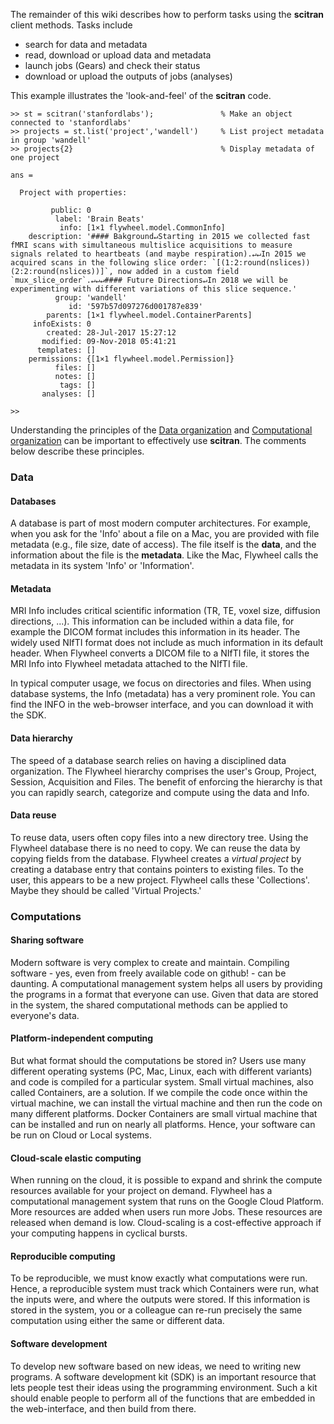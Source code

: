 The remainder of this wiki describes how to perform tasks using the **scitran** client methods. Tasks include

* search for data and metadata
* read, download or upload data and metadata
* launch jobs (Gears) and check their status
* download or upload the outputs of jobs (analyses)

This example illustrates the 'look-and-feel' of the **scitran** code.
```
>> st = scitran('stanfordlabs');               % Make an object connected to 'stanfordlabs'
>> projects = st.list('project','wandell')     % List project metadata in group 'wandell'
>> projects{2}                                 % Display metadata of one project

ans = 

  Project with properties:

         public: 0
          label: 'Brain Beats'
           info: [1×1 flywheel.model.CommonInfo]
    description: '#### Bakground↵Starting in 2015 we collected fast fMRI scans with simultaneous multislice acquisitions to measure signals related to heartbeats (and maybe respiration).↵↵In 2015 we acquired scans in the following slice order: `[(1:2:round(nslices)) (2:2:round(nslices))]`, now added in a custom field `mux_slice_order`.↵↵↵#### Future Directions↵In 2018 we will be experimenting with different variations of this slice sequence.'
          group: 'wandell'
             id: '597b57d097276d001787e839'
        parents: [1×1 flywheel.model.ContainerParents]
     infoExists: 0
        created: 28-Jul-2017 15:27:12
       modified: 09-Nov-2018 05:41:21
      templates: []
    permissions: {[1×1 flywheel.model.Permission]}
          files: []
          notes: []
           tags: []
       analyses: []

>> 
```
Understanding the principles of the [Data organization](Data-organization) and [Computational organization](Computational-organization) can be important to effectively use **scitran**.  The comments below describe these principles.

### Data

#### Databases
A database is part of most modern computer architectures. For example, when you ask for the 'Info' about a file on a Mac, you are provided with file metadata (e.g., file size, date of access). The file itself is the **data**, and the information about the file is the **metadata**. Like the Mac, Flywheel calls the metadata in its system 'Info' or 'Information'.

#### Metadata
MRI Info includes critical scientific information (TR, TE, voxel size, diffusion directions, ...). This information can be included within a data file, for example the DICOM format includes this information in its header. The widely used NIfTI format does not include as much information in its default header. When Flywheel converts a DICOM file to a NIfTI file, it stores the MRI Info into Flywheel metadata attached to the NIfTI file. 

In typical computer usage, we focus on directories and files. When using database systems, the Info (metadata) has a very prominent role. You can find the INFO in the web-browser interface, and you can download it with the SDK.

#### Data hierarchy
The speed of a database search relies on having a disciplined data organization.  The Flywheel hierarchy comprises the user's Group, Project, Session, Acquisition and Files. The benefit of enforcing the hierarchy is that you can rapidly search, categorize and compute using the data and Info.

#### Data reuse
To reuse data, users often copy files into a new directory tree. Using the Flywheel database there is no need to copy. We can reuse the data by copying fields from the database. Flywheel creates a *virtual project* by creating a database entry that contains pointers to existing files. To the user, this appears to be a new project.  Flywheel calls these 'Collections'.  Maybe they should be called 'Virtual Projects.'

### Computations

#### Sharing software
Modern software is very complex to create and maintain. Compiling software - yes, even from freely available code on github! - can be daunting. A computational management system helps all users by providing the programs in a format that everyone can use.  Given that data are stored in the system, the shared computational methods can be applied to everyone's data.

#### Platform-independent computing
But what format should the computations be stored in? Users use many different operating systems (PC, Mac, Linux, each with different variants) and code is compiled for a particular system. Small virtual machines, also called Containers, are a solution.  If we compile the code once within the virtual machine, we can install the virtual machine and then run the code on many different platforms.  Docker Containers are small virtual machine that can be installed and run on nearly all platforms. Hence, your software can be run on Cloud or Local systems.

#### Cloud-scale elastic computing
When running on the cloud, it is possible to expand and shrink the compute resources available for your project on demand. Flywheel has a computational management system that runs on the Google Cloud Platform.  More resources are added when users run more Jobs.  These resources are released when demand is low.  Cloud-scaling is a cost-effective approach if your computing happens in cyclical bursts.

#### Reproducible computing
To be reproducible, we must know exactly what computations were run.  Hence, a reproducible system must track which Containers were run, what the inputs were, and where the outputs were stored.  If this information is stored in the system,  you or a colleague can re-run precisely the same computation using either the same or different data.

#### Software development
To develop new software based on new ideas, we need to writing new programs. A software development kit (SDK) is an important resource that lets people test their ideas using the programming environment.  Such a kit should enable people to perform all of the functions that are embedded in the web-interface, and then build from there.

